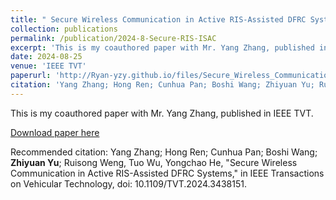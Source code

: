 ```yaml
---
title: " Secure Wireless Communication in Active RIS-Assisted DFRC Systems"
collection: publications
permalink: /publication/2024-8-Secure-RIS-ISAC
excerpt: 'This is my coauthored paper with Mr. Yang Zhang, published in IEEE TVT'
date: 2024-08-25
venue: 'IEEE TVT'
paperurl: 'http://Ryan-yzy.github.io/files/Secure_Wireless_Communication_in_Active_RIS-Assisted_DFRC_Systems.pdf'
citation: 'Yang Zhang; Hong Ren; Cunhua Pan; Boshi Wang; Zhiyuan Yu; Ruisong Weng, Tuo Wu, Yongchao He, "Secure Wireless Communication in Active RIS-Assisted DFRC Systems," in IEEE Transactions on Vehicular Technology, doi: 10.1109/TVT.2024.3438151.'
---
```

This is my coauthored paper with Mr. Yang Zhang, published in IEEE TVT.

[Download paper here](http://Ryan-yzy.github.io/files/Secure_Wireless_Communication_in_Active_RIS-Assisted_DFRC_Systems.pdf)

Recommended citation: Yang Zhang; Hong Ren; Cunhua Pan; Boshi Wang; **Zhiyuan Yu**; Ruisong Weng, Tuo Wu, Yongchao He, "Secure Wireless Communication in Active RIS-Assisted DFRC Systems," in IEEE Transactions on Vehicular Technology, doi: 10.1109/TVT.2024.3438151.
